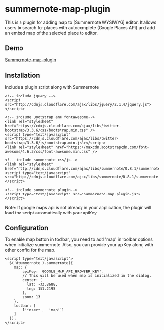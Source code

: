 # summernote-map-plugin

This is a plugin for adding map to [Summernote WYSIWYG] editor. It allows users to search for places with autocomplete (Google Places API) and add an embed map of the selected place to editor.

## Demo

<a href="http://maiyaporn.github.io/summernote-map-plugin/" target="_blank">Summernote-map-plugin</a>


## Installation

Include a plugin script along with Summernote

    <!-- include jquery -->
    <script src="http://cdnjs.cloudflare.com/ajax/libs/jquery/2.1.4/jquery.js"></script>

    <!-- include Bootstrap and fontawesome-->
    <link rel="stylesheet" href="https://cdnjs.cloudflare.com/ajax/libs/twitter-bootstrap/3.3.6/css/bootstrap.min.css" />
    <script type="text/javascript" src="https://cdnjs.cloudflare.com/ajax/libs/twitter-bootstrap/3.3.6/js/bootstrap.min.js"></script>
    <link rel="stylesheet" href="https://maxcdn.bootstrapcdn.com/font-awesome/4.6.3/css/font-awesome.min.css" />

    <!-- include summernote css/js-->
    <link rel="stylesheet" href="http://cdnjs.cloudflare.com/ajax/libs/summernote/0.8.1/summernote.css">
    <script type="text/javascript" src="http://cdnjs.cloudflare.com/ajax/libs/summernote/0.8.1/summernote.js"></script>

    <!-- include summernote plugin-->
    <script type="text/javascript" src="summernote-map-plugin.js"></script>


Note:
  If google maps api is not already in your application, the plugin will load the script automatically with your apiKey.

## Configuration

To enable map button in toolbar, you need to add 'map' in toolbar options when initialize summernote. Also, you can provide your apiKey along with other config for the map.

    <script type="text/javascript">
      $('#summernote').summernote({
        map: {
            apiKey: 'GOOGLE_MAP_API_BROWSER_KEY',
            // This will be used when map is initialized in the dialog.
            center: {
              lat: -33.8688,
              lng: 151.2195
            },
            zoom: 13
        },
        toolbar: [
            ['insert',  'map']]
        ]
      });
    </script>

